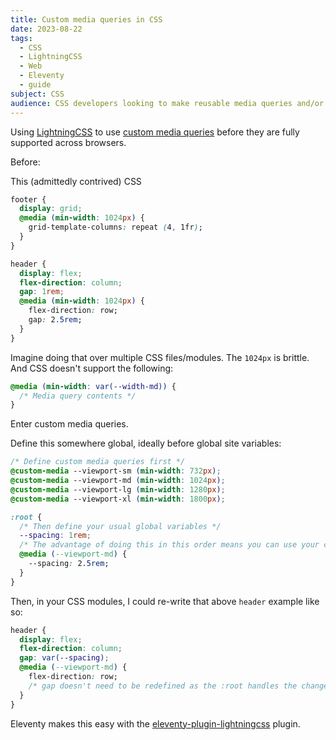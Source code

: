 ```yaml
---
title: Custom media queries in CSS
date: 2023-08-22
tags:
  - CSS
  - LightningCSS
  - Web
  - Eleventy
  - guide
subject: CSS
audience: CSS developers looking to make reusable media queries and/or values within those media queries.
---
```


Using [LightningCSS](https://lightningcss.dev/transpilation.html#custom-media-queries) to use [custom media queries](https://drafts.csswg.org/mediaqueries-5/#custom-mq) before they are fully supported across browsers.

Before:

This (admittedly contrived) CSS

```css
footer {
  display: grid;
  @media (min-width: 1024px) {
    grid-template-columns: repeat (4, 1fr);
  }
}

header {
  display: flex;
  flex-direction: column;
  gap: 1rem;
  @media (min-width: 1024px) {
    flex-direction: row;
    gap: 2.5rem;
  }
}
```

Imagine doing that over multiple CSS files/modules. The `1024px` is brittle. And CSS doesn't support the following:

```css
@media (min-width: var(--width-md)) {
  /* Media query contents */
}
```

Enter custom media queries.

Define this somewhere global, ideally before global site variables:

```css
/* Define custom media queries first */
@custom-media --viewport-sm (min-width: 732px);
@custom-media --viewport-md (min-width: 1024px);
@custom-media --viewport-lg (min-width: 1280px);
@custom-media --viewport-xl (min-width: 1800px);

:root {
  /* Then define your usual global variables */
  --spacing: 1rem;
  /* The advantage of doing this in this order means you can use your custom media queries already, at a variable-level */
  @media (--viewport-md) {
    --spacing: 2.5rem;
  }
}
```

Then, in your CSS modules, I could re-write that above `header` example like so:

```css
header {
  display: flex;
  flex-direction: column;
  gap: var(--spacing);
  @media (--viewport-md) {
    flex-direction: row;
    /* gap doesn't need to be redefined as the :root handles the change of --spacing for us */
  }
}
```

Eleventy makes this easy with the [eleventy-plugin-lightningcss](https://github.com/5t3ph/eleventy-plugin-lightningcss) plugin.
